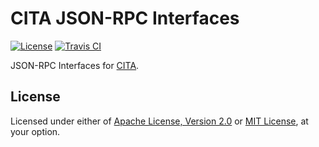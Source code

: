 # CITA JSON-RPC Interfaces

[![License]](#license)
[![Travis CI]](https://travis-ci.com/yangby-cryptape/cita-jsonrpc-interfaces)

JSON-RPC Interfaces for [CITA].

[License]: https://img.shields.io/badge/License-Apache--2.0%20OR%20MIT-blue.svg
[Travis CI]: https://img.shields.io/travis/com/yangby-cryptape/cita-jsonrpc-interfaces.svg
[CITA]: https://github.com/cryptape/cita

## License

Licensed under either of [Apache License, Version 2.0] or [MIT License], at
your option.

[Apache License, Version 2.0]: LICENSE-APACHE
[MIT License]: LICENSE-MIT
